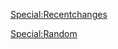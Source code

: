 [Special:Recentchanges](Special:Recentchanges "wikilink")

[Special:Random](Special:Random "wikilink")